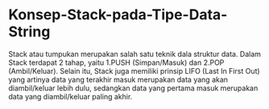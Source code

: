# Konsep-Stack-pada-Tipe-Data-String
Stack atau tumpukan merupakan salah satu teknik dala struktur data. Dalam Stack terdapat 2 tahap, yaitu 1.PUSH (Simpan/Masuk) dan 2.POP (Ambil/Keluar). Selain itu, Stack juga memiliki prinsip LIFO (Last In First Out) yang artinya data yang terakhir masuk merupakan data yang akan diambil/keluar lebih dulu, sedangkan data yang pertama masuk merupakan data yang diambil/keluar paling akhir.
